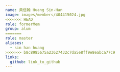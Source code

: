 ```yaml
---
name: 黃信翰 Huang Sin-Han 
image: images/members/404415024.jpg 
<<<<<<< HEAD
role: formerMem
group: alum
=======
role: master
aliases:
  - sin han huang
>>>>>>> b8c8985675a23627432c7da5e8ff9e8eabca77c9
links:
  github: link_to_github 
---
```

